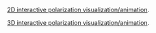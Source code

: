 [2D interactive polarization visualization/animation](https://gregnordin.github.io/Polarization/polarization_2d.html).

[3D interactive polarization visualization/animation](https://gregnordin.github.io/Polarization/polarization_3d.html).
